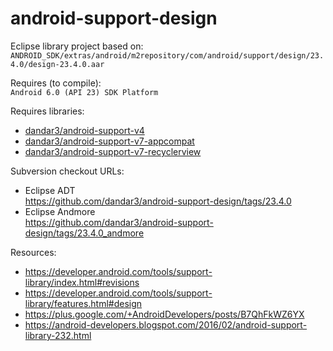 android-support-design
======================

Eclipse library project based on:<br/>
`ANDROID_SDK/extras/android/m2repository/com/android/support/design/23.4.0/design-23.4.0.aar`

Requires (to compile):<br/>
`Android 6.0 (API 23) SDK Platform`

Requires libraries:</br>
* [dandar3/android-support-v4](https://github.com/dandar3/android-support-v4)
* [dandar3/android-support-v7-appcompat](https://github.com/dandar3/android-support-v7-appcompat)
* [dandar3/android-support-v7-recyclerview](https://github.com/dandar3/android-support-v7-recyclerview)

Subversion checkout URLs:<br/>
* Eclipse ADT<br/>
  https://github.com/dandar3/android-support-design/tags/23.4.0
* Eclipse Andmore<br/>
  https://github.com/dandar3/android-support-design/tags/23.4.0_andmore

Resources:<br/>
* https://developer.android.com/tools/support-library/index.html#revisions
* https://developer.android.com/tools/support-library/features.html#design
* https://plus.google.com/+AndroidDevelopers/posts/B7QhFkWZ6YX
* https://android-developers.blogspot.com/2016/02/android-support-library-232.html
